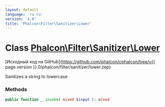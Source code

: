 ```yaml
---
layout: default
language: 'ru-ru'
version: '4.0'
title: 'Phalcon\Filter\Sanitizer\Lower'
---
```


# Class [Phalcon\Filter\Sanitizer\Lower](Phalcon_Filter_Sanitizer_Lower)

[Исходный код на GitHub](https://github.com/phalcon/cphalcon/tree/v{{ page.version }}.0/phalcon/filter/sanitizer/lower.zep)

Sanitizes a string to lowercase

### Methods

```php
public function __invoke( mixed $input ): mixed
```